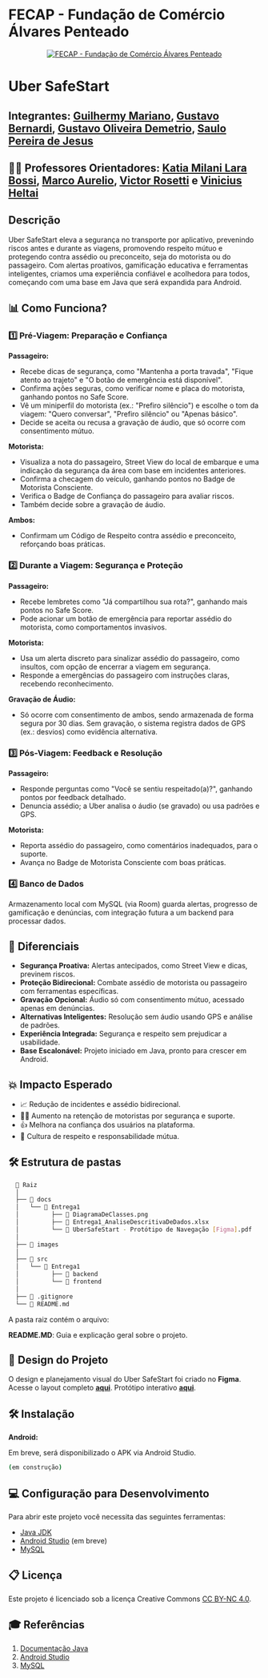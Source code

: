 
# FECAP - Fundação de Comércio Álvares Penteado

<p align="center">
<a href="https://www.fecap.br/"><img src="https://encrypted-tbn0.gstatic.com/images?q=tbn:ANd9GcRhZPrRa89Kma0ZZogxm0pi-tCn_TLKeHGVxywp-LXAFGR3B1DPouAJYHgKZGV0XTEf4AE&usqp=CAU" alt="FECAP - Fundação de Comércio Álvares Penteado" border="0"></a>
</p>

# Uber SafeStart

## Integrantes: [Guilhermy Mariano](https://www.linkedin.com/in/guilhermy-lisboa-garcia-385656223?utm_source=share&utm_campaign=share_via&utm_content=profile&utm_medium=android_app), [Gustavo Bernardi](https://linkedin.com/in/gustavo-bernardi-r), [Gustavo Oliveira Demetrio](https://www.linkedin.com/in/gustavo-demetrio-145151270?utm_source=share&utm_campaign=share_via&utm_content=profile&utm_medium=android_app), [Saulo Pereira de Jesus](https://www.linkedin.com/in/saulo-pereira-jesus?utm_source=share&utm_campaign=share_via&utm_content=profile&utm_medium=android_app)

## 👨‍🏫 Professores Orientadores: [Katia Milani Lara Bossi](https://www.linkedin.com/in/katia-bossi/), [Marco Aurelio](https://github.com/fecaphub/Portfolio/blob/main), [Victor Rosetti](https://www.linkedin.com/in/victorbarq/) e [Vinicius Heltai](https://www.linkedin.com/in/vheltai/)

## Descrição
Uber SafeStart eleva a segurança no transporte por aplicativo, prevenindo riscos antes e durante as viagens, promovendo respeito mútuo e protegendo contra assédio ou preconceito, seja do motorista ou do passageiro. Com alertas proativos, gamificação educativa e ferramentas inteligentes, criamos uma experiência confiável e acolhedora para todos, começando com uma base em Java que será expandida para Android.

## 📊 Como Funciona?
### 1️⃣ Pré-Viagem: Preparação e Confiança
**Passageiro:**
- Recebe dicas de segurança, como "Mantenha a porta travada", "Fique atento ao trajeto" e "O botão de emergência está disponível".
- Confirma ações seguras, como verificar nome e placa do motorista, ganhando pontos no Safe Score.
- Vê um miniperfil do motorista (ex.: "Prefiro silêncio") e escolhe o tom da viagem: "Quero conversar", "Prefiro silêncio" ou "Apenas básico".
- Decide se aceita ou recusa a gravação de áudio, que só ocorre com consentimento mútuo.

**Motorista:**
- Visualiza a nota do passageiro, Street View do local de embarque e uma indicação da segurança da área com base em incidentes anteriores.
- Confirma a checagem do veículo, ganhando pontos no Badge de Motorista Consciente.
- Verifica o Badge de Confiança do passageiro para avaliar riscos.
- Também decide sobre a gravação de áudio.

**Ambos:**
- Confirmam um Código de Respeito contra assédio e preconceito, reforçando boas práticas.

### 2️⃣ Durante a Viagem: Segurança e Proteção
**Passageiro:**
- Recebe lembretes como "Já compartilhou sua rota?", ganhando mais pontos no Safe Score.
- Pode acionar um botão de emergência para reportar assédio do motorista, como comportamentos invasivos.

**Motorista:**
- Usa um alerta discreto para sinalizar assédio do passageiro, como insultos, com opção de encerrar a viagem em segurança.
- Responde a emergências do passageiro com instruções claras, recebendo reconhecimento.

**Gravação de Áudio:**
- Só ocorre com consentimento de ambos, sendo armazenada de forma segura por 30 dias. Sem gravação, o sistema registra dados de GPS (ex.: desvios) como evidência alternativa.

### 3️⃣ Pós-Viagem: Feedback e Resolução
**Passageiro:**
- Responde perguntas como "Você se sentiu respeitado(a)?", ganhando pontos por feedback detalhado.
- Denuncia assédio; a Uber analisa o áudio (se gravado) ou usa padrões e GPS.

**Motorista:**
- Reporta assédio do passageiro, como comentários inadequados, para o suporte.
- Avança no Badge de Motorista Consciente com boas práticas.

### 4️⃣ Banco de Dados
Armazenamento local com MySQL (via Room) guarda alertas, progresso de gamificação e denúncias, com integração futura a um backend para processar dados.

## 🚀 Diferenciais
- **Segurança Proativa:** Alertas antecipados, como Street View e dicas, previnem riscos.
- **Proteção Bidirecional:** Combate assédio de motorista ou passageiro com ferramentas específicas.
- **Gravação Opcional:** Áudio só com consentimento mútuo, acessado apenas em denúncias.
- **Alternativas Inteligentes:** Resolução sem áudio usando GPS e análise de padrões.
- **Experiência Integrada:** Segurança e respeito sem prejudicar a usabilidade.
- **Base Escalonável:** Projeto iniciado em Java, pronto para crescer em Android.

## 💥 Impacto Esperado
- 📈 Redução de incidentes e assédio bidirecional.
- 👨‍✈️ Aumento na retenção de motoristas por segurança e suporte.
- 👍 Melhora na confiança dos usuários na plataforma.
- 🌟 Cultura de respeito e responsabilidade mútua.
## 🛠 Estrutura de pastas

``` bash
  📁 Raiz
  │
  ├── 📁 docs
  │   └── 📁 Entrega1
  │         ├── 📄 DiagramaDeClasses.png
  │         ├── 📄 Entrega1_AnaliseDescritivaDeDados.xlsx
  │         └── 📄 UberSafeStart - Protótipo de Navegação [Figma].pdf
  │
  ├── 📁 images
  │
  ├── 📁 src
  │   └── 📁 Entrega1
  │         ├── 📁 backend
  │         └── 📁 frontend
  │
  ├── 📄 .gitignore
  └── 📄 README.md
```

A pasta raiz contém o arquivo:

<b>README.MD</b>: Guia e explicação geral sobre o projeto.




## 🎨 Design do Projeto
O design e planejamento visual do Uber SafeStart foi criado no **Figma**. Acesse o layout completo **[aqui](https://www.figma.com/design/fva6dhGFfB9Q0mpmNHT8YH/Uber-SafeStart?node-id=53-14&p=f&t=M4162DS9hsA04657-0)**.
Protótipo interativo **[aqui](https://www.figma.com/proto/fva6dhGFfB9Q0mpmNHT8YH/Uber-SafeStart?node-id=56-44&p=f&t=u702Ditftn5roEbT-0&scaling=min-zoom&content-scaling=fixed&page-id=53%3A14&starting-point-node-id=56%3A44)**.
## 🛠 Instalação

**Android:**

Em breve, será disponibilizado o APK via Android Studio.

```sh
(em construção)
```

## 💻 Configuração para Desenvolvimento

Para abrir este projeto você necessita das seguintes ferramentas:

- [Java JDK](https://www.oracle.com/java/technologies/downloads/)
- [Android Studio](https://developer.android.com/studio) (em breve)
- [MySQL](https://dev.mysql.com/downloads/mysql/)

## 📋 Licença
Este projeto é licenciado sob a licença Creative Commons [CC BY-NC 4.0](https://creativecommons.org/licenses/by-nc/4.0/?ref=chooser-v1).

## 🎓 Referências

1. [Documentação Java](https://docs.oracle.com/en/java/)
2. [Android Studio](https://developer.android.com/docs)
3. [MySQL](https://dev.mysql.com/doc/)

